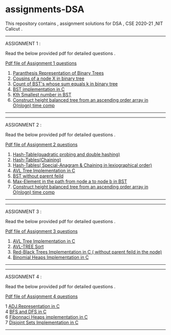 # assignments-DSA

This repository contains , assignment solutions for DSA , CSE 2020-21 ,NIT Calicut . 

_______________________________________________________________________________________________

ASSIGNMENT 1  :

Read the below provided pdf for detailed questions .

<a href = "https://github.com/karthik-siru/assignments-DSA/blob/master/assignment1/CS2094D_Assignment_1_new.pdf"> Pdf file of Assignment 1 questions </a>

1. <a href = "https://github.com/karthik-siru/assignments-DSA/blob/master/assignment1/1.c"> Paranthesis Representation of Binary Trees </a>
2. <a href = "https://github.com/karthik-siru/assignments-DSA/blob/master/assignment1/2.c"> Cousins of a node X in binary tree </a>
3. <a href = "https://github.com/karthik-siru/assignments-DSA/blob/master/assignment1/3.c"> Count of BST's whose sum equals k in binary tree </a>
4. <a href = "https://github.com/karthik-siru/assignments-DSA/blob/master/assignment1/4.c"> BST implementation in C  </a>
5. <a href = "https://github.com/karthik-siru/assignments-DSA/blob/master/assignment1/5.c"> Kth Smallest number in BST </a>
6. <a href = "https://github.com/karthik-siru/assignments-DSA/blob/master/assignment1/6.c"> Construct height balanced tree from an ascending order array in O(nlogn) time comp </a>

________________________________________________________________________________________________

_______________________________________________________________________________________________

ASSIGNMENT 2  :

Read the below provided pdf for detailed questions .

<a href = "https://github.com/karthik-siru/assignments-DSA/blob/master/assignment2/CS2094D_Assignment_2_updated.pdf"> Pdf file of Assignment 2 questions </a>

1. <a href = "https://github.com/karthik-siru/assignments-DSA/blob/master/assignment2/1.c"> Hash-Table(quadratic probing and double hashing) </a>
2. <a href = "https://github.com/karthik-siru/assignments-DSA/blob/master/assignment2/2.c"> Hash-Tables(Chaining) </a>
3. <a href = "https://github.com/karthik-siru/assignments-DSA/blob/master/assignment2/3.c"> Hash-Tables( Special-Anagram & Chaining in lexiographical order) </a>
4. <a href = "https://github.com/karthik-siru/assignments-DSA/blob/master/assignment3/1.c"> AVL Tree Implementation in C </a>
5. <a href = "https://github.com/karthik-siru/assignments-DSA/blob/master/assignment2/5.c"> BST without parent feild  </a>
6. <a href = "https://github.com/karthik-siru/assignments-DSA/blob/master/assignment2/6.c"> Max-Element in the path from node a to node b in BST </a>
7. <a href = "https://github.com/karthik-siru/assignments-DSA/blob/master/assignment2/7.c"> Construct height balanced tree from an ascending order array in O(nlogn) time comp </a>

________________________________________________________________________________________________

_______________________________________________________________________________________________

ASSIGNMENT 3  :

Read the below provided pdf for detailed questions .

<a href = "https://github.com/karthik-siru/assignments-DSA/blob/master/assignment3/CS2094D_Assignment_3_.pdf"> Pdf file of Assignment 3 questions </a>

1. <a href = "https://github.com/karthik-siru/assignments-DSA/blob/master/assignment3/1.c"> AVL Tree Implementation in C </a>
2. <a href = "https://github.com/karthik-siru/assignments-DSA/blob/master/assignment3/2.c"> AVL-TREE Sort  </a>
3. <a href = "https://github.com/karthik-siru/assignments-DSA/blob/master/assignment3/3.c"> Red-Black Trees Implementation in C ( without parent feild in the node)</a>
4. <a href = "https://github.com/karthik-siru/assignments-DSA/blob/master/assignment3/4.c"> Binomial Heaps Implementation in C </a>

________________________________________________________________________________________________

_______________________________________________________________________________________________

ASSIGNMENT 4  :

Read the below provided pdf for detailed questions .

<a href = "https://github.com/karthik-siru/assignments-DSA/blob/master/assignment4/CS2094D_Assignment_4_updated.pdf"> Pdf file of Assignment 4 questions </a>

 1 <a href = "https://github.com/karthik-siru/assignments-DSA/blob/master/assignment4/1.c"> ADJ.Representation in C </a> <br>
 4 <a href = "https://github.com/karthik-siru/assignments-DSA/blob/master/assignment4/4.c"> BFS and DFS in C  </a><br>
 6 <a href = "https://github.com/karthik-siru/assignments-DSA/blob/master/assignment4/6.c"> Fibonnaci Heaps implementation in C</a><br>
 7 <a href = "https://github.com/karthik-siru/assignments-DSA/blob/master/assignment4/7.c"> Disjoint Sets Implementation in C </a><br>

________________________________________________________________________________________________
